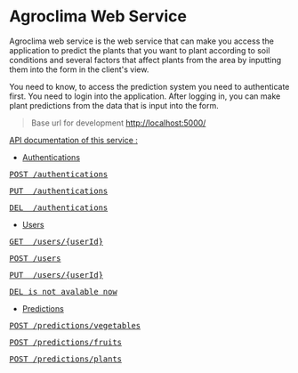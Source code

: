 # Agroclima Web Service

Agroclima web service is the web service that can make you access the application to predict the plants that you want to plant according to soil conditions and several factors that affect plants from the area by inputting them into the form in the client's view.

You need to know, to access the prediction system you need to authenticate first. You need to login into the application. After logging in, you can make plant predictions from the data that is input into the form.

<blockquote> Base url for development <a href='http://localhost:5000/'>http://localhost:5000/</blockquote>
  
  API documentation of this service :
  
  * Authentications 
  <pre>POST /authentications</pre>
  <pre>PUT  /authentications</pre>
  <pre>DEL  /authentications</pre>
  
  
  * Users
  <pre>GET  /users/{userId}</pre>
  <pre>POST /users</pre>
  <pre>PUT  /users/{userId}</pre>
  <pre>DEL is not avalable now</pre>
  
  
   * Predictions
  <pre>POST /predictions/vegetables</pre>
  <pre>POST /predictions/fruits</pre>
  <pre>POST /predictions/plants</pre>
